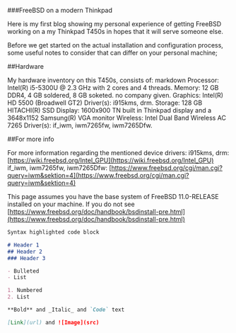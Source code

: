 ###FreeBSD on a modern Thinkpad

Here is my first blog showing my personal experience of getting FreeBSD working on a my Thinkpad T450s in hopes that it will serve someone else.

Before we get started on the actual installation and configuration process, some useful notes to consider that can differ on your personal machine;

##Hardware

My hardware inventory on this T450s, consists of:
markdown
	Processor: Intel(R) i5-5300U @ 2.3 GHz with 2 cores and 4 threads.
	Memory: 12 GB DDR4, 4 GB soldered, 8 GB soketed. no company given.
	Graphics: Intel(R) HD 5500 (Broadwell GT2) Driver(s): i915kms, drm.
	Storage: 128 GB HITACHI(R) SSD
	Display: 1600x900 TN built in Thinkpad display and a 3648x1152 Samsung(R) VGA monitor
	Wireless: Intel Dual Band Wireless AC 7265 Driver(s): if_iwm, iwm7265fw, iwm7265Dfw.

##For more info

For more information regarding the mentioned device drivers:
	i915kms, drm: [https://wiki.freebsd.org/Intel_GPU](https://wiki.freebsd.org/Intel_GPU)
	if_iwm, iwm7265fw, iwm7265Dfw: [https://www.freebsd.org/cgi/man.cgi?query=iwm&sektion=4](https://www.freebsd.org/cgi/man.cgi?query=iwm&sektion=4)
	

This page assumes you have the base system of FreeBSD 11.0-RELEASE installed on your machine.
If you do not see [https://www.freebsd.org/doc/handbook/bsdinstall-pre.html](https://www.freebsd.org/doc/handbook/bsdinstall-pre.html)

```markdown
Syntax highlighted code block

# Header 1
## Header 2
### Header 3

- Bulleted
- List

1. Numbered
2. List

**Bold** and _Italic_ and `Code` text

[Link](url) and ![Image](src)
```

